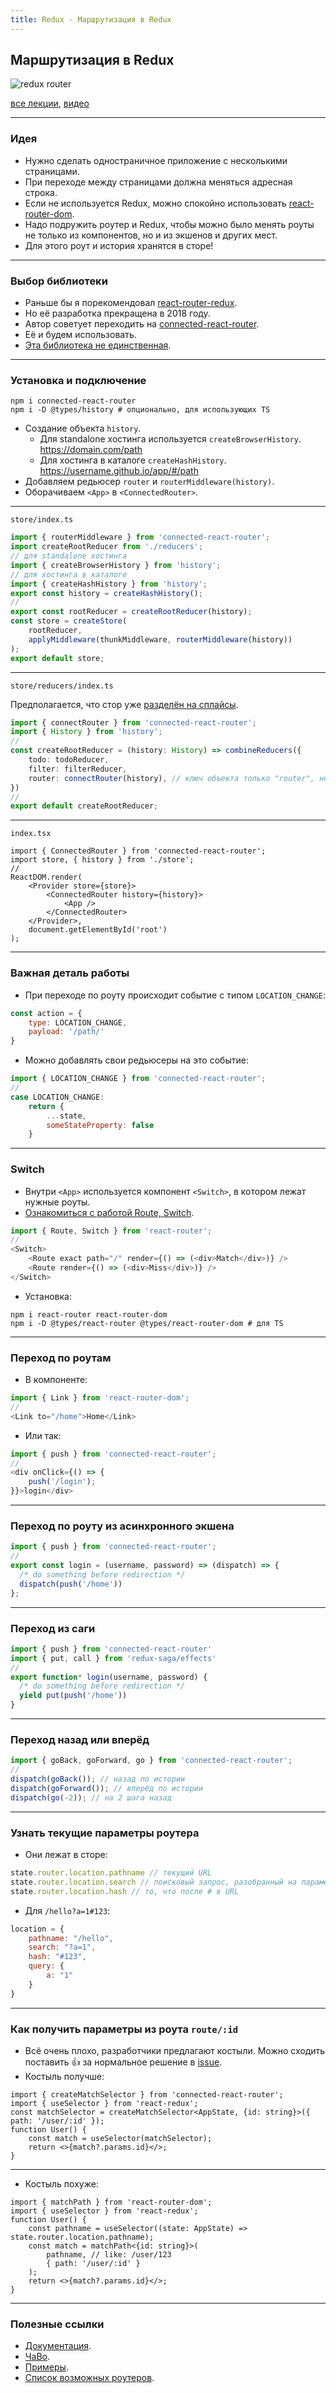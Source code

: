 ```yaml
---
title: Redux - Маршрутизация в Redux
---
```


## Маршрутизация в Redux

![redux router](assets/redux-router/router-meme.png)

[все лекции](https://github.com/dmitryweiner/lectures/blob/main/README.md),
[видео](https://youtu.be/8lexwi-SCB8)

---

### Идея
* Нужно сделать одностраничное приложение с несколькими страницами.
* При переходе между страницами должна меняться адресная строка.
* Если не используется Redux, можно спокойно использовать [react-router-dom](https://dmitryweiner.github.io/lectures/React%20Router.html#/).
* Надо подружить роутер и Redux, чтобы можно было менять роуты не только из компонентов, но и из экшенов и других мест.
* Для этого роут и история хранятся в сторе!

---

### Выбор библиотеки
* Раньше бы я порекомендовал [react-router-redux](https://github.com/reactjs/react-router-redux).
* Но её разработка прекращена в 2018 году.
* Автор советует переходить на [connected-react-router](https://github.com/supasate/connected-react-router).
* Её и будем использовать.
* [Эта библиотека не единственная](https://github.com/markerikson/redux-ecosystem-links/blob/master/routing.md).

---

### Установка и подключение
```shell
npm i connected-react-router
npm i -D @types/history # опционально, для использующих TS
```
* Создание объекта ```history```.
  * Для standalone хостинга используется ```createBrowserHistory```. https://domain.com/path
  * Для хостинга в каталоге ```createHashHistory```. https://username.github.io/app/#/path
* Добавляем редьюсер ```router``` и ```routerMiddleware(history)```.
* Оборачиваем ```<App>``` в ```<ConnectedRouter>```.

---

```store/index.ts```

```ts
import { routerMiddleware } from 'connected-react-router';
import createRootReducer from './reducers';
// для standalone хостинга
import { createBrowserHistory } from 'history';
// для хостинга в каталоге
import { createHashHistory } from 'history';
export const history = createHashHistory();
//
export const rootReducer = createRootReducer(history);
const store = createStore(
    rootReducer,
    applyMiddleware(thunkMiddleware, routerMiddleware(history))
);
export default store;
```
---

```store/reducers/index.ts```

Предполагается, что стор уже
[разделён на сплайсы](https://redux.js.org/recipes/structuring-reducers/using-combinereducers).

```ts
import { connectRouter } from 'connected-react-router';
import { History } from 'history';
//
const createRootReducer = (history: History) => combineReducers({
    todo: todoReducer,
    filter: filterReducer,
    router: connectRouter(history), // ключ объекта только "router", не иначе
})
//
export default createRootReducer;
```
---

```index.tsx```

```tsx
import { ConnectedRouter } from 'connected-react-router';
import store, { history } from './store';
//
ReactDOM.render(
    <Provider store={store}>
        <ConnectedRouter history={history}>
            <App />
        </ConnectedRouter>
    </Provider>,
    document.getElementById('root')
);
```
---

### Важная деталь работы
* При переходе по роуту происходит событие c типом ```LOCATION_CHANGE```:
```js
const action = {
    type: LOCATION_CHANGE,
    payload: '/path/'
}
```
* Можно добавлять свои редьюсеры на это событие:
```js
import { LOCATION_CHANGE } from 'connected-react-router';
//
case LOCATION_CHANGE:
    return {
        ...state,
        someStateProperty: false
    }
```
---

### Switch
* Внутри ```<App>``` используется компонент ```<Switch>```, в котором лежат нужные роуты.
* [Ознакомиться c работой Route, Switch](https://dmitryweiner.github.io/lectures/React%20Router.html#/6).
```js
import { Route, Switch } from 'react-router';
//
<Switch>
    <Route exact path="/" render={() => (<div>Match</div>)} />
    <Route render={() => (<div>Miss</div>)} />
</Switch>
```
* Установка:
```shell
npm i react-router react-router-dom
npm i -D @types/react-router @types/react-router-dom # для TS
```

---

### Переход по роутам
* В компоненте:
```js
import { Link } from 'react-router-dom';
//
<Link to="/home">Home</Link>
```
* Или так:
```js
import { push } from 'connected-react-router';
//
<div onClick={() => {
    push('/login');
}}>login</div>
```  

---

### Переход по роуту из асинхронного экшена
```js
import { push } from 'connected-react-router';
//
export const login = (username, password) => (dispatch) => {
  /* do something before redirection */
  dispatch(push('/home'))
};
```

---

### Переход из саги
```js
import { push } from 'connected-react-router'
import { put, call } from 'redux-saga/effects'
//
export function* login(username, password) {
  /* do something before redirection */
  yield put(push('/home'))
}
```
---

### Переход назад или вперёд
```js
import { goBack, goForward, go } from 'connected-react-router';
//
dispatch(goBack()); // назад по истории
dispatch(goForward()); // вперёд по истории
dispatch(go(-2)); // на 2 шага назад
```
---

### Узнать текущие параметры роутера
* Они лежат в сторе:
```js
state.router.location.pathname // текущий URL
state.router.location.search // поисковый запрос, разобранный на параметры
state.router.location.hash // то, что после # в URL
```
* Для ```/hello?a=1#123```:
```js
location = {
    pathname: "/hello",
    search: "?a=1",
    hash: "#123",
    query: {
        a: "1"
    }
}
```

---

### Как получить параметры из роута ```route/:id```
* Всё очень плохо, разработчики предлагают костыли. 
  Можно сходить поставить 👍 за нормальное решение в 
  [issue](https://github.com/supasate/connected-react-router/issues/38).
* Костыль получше:

```tsx
import { createMatchSelector } from 'connected-react-router';
import { useSelector } from 'react-redux';
const matchSelector = createMatchSelector<AppState, {id: string}>({ path: '/user/:id' });
function User() {
    const match = useSelector(matchSelector);
    return <>{match?.params.id}</>;
}
```

----

* Костыль похуже:

```tsx
import { matchPath } from 'react-router-dom';
import { useSelector } from 'react-redux';
function User() {
    const pathname = useSelector((state: AppState) => state.router.location.pathname);
    const match = matchPath<{id: string}>(
        pathname, // like: /user/123
        { path: '/user/:id' }
    );
    return <>{match?.params.id}</>;
}
```

---

### Полезные ссылки
* [Документация](https://github.com/supasate/connected-react-router).
* [ЧаВо](https://github.com/supasate/connected-react-router/blob/master/FAQ.md).
* [Примеры](https://github.com/supasate/connected-react-router/blob/master/examples).
* [Список возможных роутеров](https://github.com/markerikson/redux-ecosystem-links/blob/master/routing.md).
